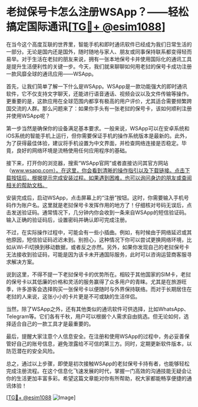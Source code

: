 # 老挝保号卡怎么注册WSApp？——轻松搞定国际通讯[[TG💪+ @esim1088](https://t.me/s/esim1088)]

在当今这个高度互联的世界里，智能手机和即时通讯软件已经成为我们日常生活的一部分。无论是国内还是国外，随时随地与家人、朋友或同事保持联系都变得轻而易举。对于生活在老挝的朋友来说，拥有一张本地保号卡并使用国际化的通讯工具是提升生活便利性的关键一步。今天，我们就来聊聊如何用老挝的保号卡成功注册一款风靡全球的通讯应用——WSApp。

首先，让我们简单了解一下什么是WSApp。WSApp是一款功能强大的即时通讯软件，它不仅支持文字聊天，还能进行语音通话、视频会议以及文件传输等操作。更重要的是，这款应用在全球范围内都享有极高的用户评价，尤其适合需要频繁跨国交流的人群。那么问题来了：如果你手头有一张老挝的保号卡，该如何顺利注册并使用WSApp呢？

第一步当然是确保你的设备满足基本要求。一般来说，WSApp可以在安卓系统和iOS系统的智能手机上运行，但你需要保证手机的操作系统版本是最新的。此外，为了获得最佳体验，建议将手机设置为中文界面，并检查网络连接是否稳定。毕竟，良好的网络环境是流畅使用任何应用程序的基础。

接下来，打开你的浏览器，搜索“WSApp官网”或者直接访问其官方网站（www.wsapp.com）。在这里，你会看到清晰的操作指引以及下载链接。点击下载按钮后，根据提示完成安装过程。如果遇到困难，也可以询问身边的朋友或查阅相关的帮助文档。

安装完成后，启动WSApp，点击屏幕上的“注册”按钮。这时，你需要输入手机号码作为账户名。这里就是老挝保号卡发挥作用的地方了！仔细核对号码无误后，点击发送验证码。通常情况下，几分钟内你会收到一条来自WSApp的短信验证码。输入正确的验证码后，设置密码并确认即可完成注册。

不过，在实际操作过程中，可能会有一些小插曲。例如，有时候由于网络延迟或其他原因，短信验证码迟迟未到。别担心，这种情况下你可以尝试更换网络环境，比如从Wi-Fi切换到移动数据，或者反之亦然。另外，如果你发现自己的老挝保号卡无法接收到验证码，可能是因为该卡未开通国际服务，此时可以咨询运营商客服寻求解决方案。

说到这里，不得不提一下老挝保号卡的优势所在。相较于其他国家的SIM卡，老挝的保号卡以其低廉的价格和灵活的服务赢得了众多用户的青睐。尤其是在旅游旺季，许多游客会选择购买一张保号卡以便随时与外界保持联络。而对于长期居住在老挝的人来说，这张小小的卡片更是不可或缺的生活伴侣。

当然，除了WSApp之外，还有其他类似的通讯软件可供选择，比如WhatsApp、Telegram等。它们各有千秋，用户可以根据个人需求自由挑选。但无论如何，选择适合自己的一款工具才是最重要的。

最后，提醒大家注意个人信息安全。在注册和使用WSApp的过程中，务必妥善保管好自己的账号信息，避免泄露给不可信的第三方。同时，定期更新软件版本，以防范潜在的安全风险。

总之，通过以上步骤，即使是初次接触WSApp的老挝保号卡持有者，也能够轻松完成注册流程。在这个信息化飞速发展的时代，掌握一门高效的沟通技能无疑会让你的生活更加丰富多彩。希望这篇文章能对你有所帮助，祝大家都能畅享便捷的通讯体验！

[[TG💪+ @esim1088](https://t.me/s/esim1088) ![Image](https://i.postimg.cc/4NQfJmqS/Snipaste-2025-05-13-00-14-12.png)]